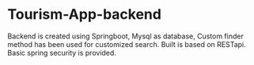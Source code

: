# Tourism-App-backend
Backend is created using Springboot, Mysql as database, Custom finder method has been used for customized search. Built is based on RESTapi. Basic spring security is provided.
